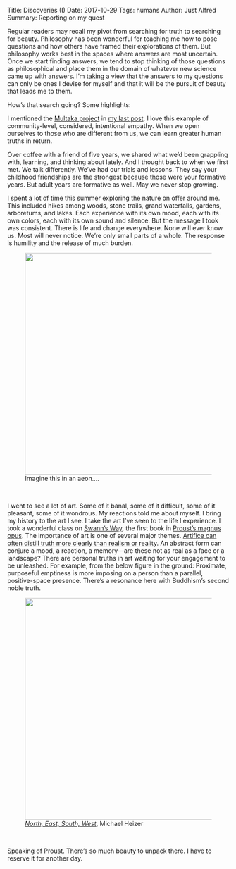 Title: Discoveries (I)
Date: 2017-10-29
Tags: humans
Author: Just Alfred
Summary: Reporting on my quest

Regular readers may recall my pivot from searching for truth to searching for beauty.
Philosophy has been wonderful for teaching me how to pose questions
and how others have framed their explorations of them.
But philosophy works best in the spaces where answers are most uncertain.
Once we start finding answers,
we tend to stop thinking of those questions as philosophical
and place them in the domain of whatever new science came up with answers.
I’m taking a view that the answers to my questions can only be ones I devise for myself
and that it will be the pursuit of beauty that leads me to them.

How’s that search going? Some highlights:

I mentioned the [Multaka project](http://www.smb.museum/en/museums-institutions/museum-fuer-islamische-kunst/collection-research/research-cooperation/multaka.html)
in [my last post](http://blog.justalfred.com/empathy-in-its-place.html).
I love this example of community-level, considered, intentional empathy.
When we open ourselves to those who are different from us, we can learn greater human truths in return.

Over coffee with a friend of five years,
we shared what we’d been grappling with, learning, and thinking about lately.
And I thought back to when we first met.
We talk differently.
We’ve had our trials and lessons.
They say your childhood friendships are the strongest because those were your formative years.
But adult years are formative as well.
May we never stop growing.

I spent a lot of time this summer exploring the nature on offer around me.
This included hikes among woods, stone trails, grand waterfalls, gardens, arboretums, and lakes.
Each experience with its own mood, each with its own colors, each with its own sound and silence.
But the message I took was consistent.
There is life and change everywhere.
None will ever know us. Most will never notice. We’re only small parts of a whole.
The response is humility and the release of much burden.

<figure>
  <a href="{filename}../images/falls.jpg">
    <img src="{filename}../images/falls.jpg" width="504">
  </a>
  <figcaption>Imagine this in an aeon....</figcaption>
</figure>
<br>

I went to see a lot of art.
Some of it banal, some of it difficult, some of it pleasant, some of it wondrous.
My reactions told me about myself.
I bring my history to the art I see. I take the art I’ve seen to the life I experience.
I took a wonderful class on [Swann’s Way](https://www.goodreads.com/book/show/12749.Swann_s_Way),
the first book in [Proust’s magnus opus](https://en.wikipedia.org/wiki/In_Search_of_Lost_Time).
The importance of art is one of several major themes.
[Artifice can often distill truth more clearly than realism or reality](https://quamproxime.com/2017/03/04/artifice-as-realism/).
An abstract form can conjure a mood, a reaction, a memory—are these not as real as a face or a landscape?
There are personal truths in art waiting for your engagement to be unleashed.
For example, from the below figure in the ground:
Proximate, purposeful emptiness is more imposing on a person than a parallel, positive-space presence.
There’s a resonance here with Buddhism’s second noble truth.

<figure>
  <a href="{filename}../images/michael_heizer.jpg">
    <img src="{filename}../images/michael_heizer.jpg" width="504">
  </a>
  <figcaption><a href="https://www.diaart.org/collection/collection/heizer-michael-north-east-south-west-19672002-2003-174-1-4"><i>North, East, South, West</i></a>, Michael Heizer</figcaption>
</figure>
<br>

Speaking of Proust.
There’s so much beauty to unpack there.
I have to reserve it for another day.
